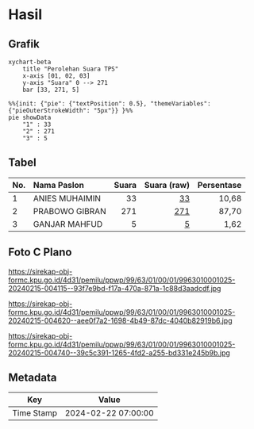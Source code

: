 # Hasil

## Grafik

```mermaid
xychart-beta
    title "Perolehan Suara TPS"
    x-axis [01, 02, 03]
    y-axis "Suara" 0 --> 271
    bar [33, 271, 5]
```

```mermaid
%%{init: {"pie": {"textPosition": 0.5}, "themeVariables": {"pieOuterStrokeWidth": "5px"}} }%%
pie showData
    "1" : 33
    "2" : 271
    "3" : 5
```

## Tabel

| No. | Nama Paslon    | Suara | Suara (raw) | Persentase |
|:--- |:-------------- | -----:| -----------:| ----------:|
| 1   | ANIES MUHAIMIN | 33    | [33][p-1]   | 10,68      |
| 2   | PRABOWO GIBRAN | 271   | [271][p-2]  | 87,70      |
| 3   | GANJAR MAHFUD  | 5     | [5][p-3]    | 1,62       |


[p-1]: https://github.com/gigit-pemilu/pemilu-2024-99-luar-negeri/blob/main/pilpres/hitung-suara/sub/99-luar-negeri/sub/63-kuching-malaysia/sub/01-kuching-malaysia/sub/0001-kuching-malaysia/sub/025-ksk-020/sub/paslon-1.txt
[p-2]: https://github.com/gigit-pemilu/pemilu-2024-99-luar-negeri/blob/main/pilpres/hitung-suara/sub/99-luar-negeri/sub/63-kuching-malaysia/sub/01-kuching-malaysia/sub/0001-kuching-malaysia/sub/025-ksk-020/sub/paslon-2.txt
[p-3]: https://github.com/gigit-pemilu/pemilu-2024-99-luar-negeri/blob/main/pilpres/hitung-suara/sub/99-luar-negeri/sub/63-kuching-malaysia/sub/01-kuching-malaysia/sub/0001-kuching-malaysia/sub/025-ksk-020/sub/paslon-3.txt

## Foto C Plano

https://sirekap-obj-formc.kpu.go.id/4d31/pemilu/ppwp/99/63/01/00/01/9963010001025-20240215-004115--93f7e9bd-f17a-470a-871a-1c88d3aadcdf.jpg

https://sirekap-obj-formc.kpu.go.id/4d31/pemilu/ppwp/99/63/01/00/01/9963010001025-20240215-004620--aee0f7a2-1698-4b49-87dc-4040b82919b6.jpg

https://sirekap-obj-formc.kpu.go.id/4d31/pemilu/ppwp/99/63/01/00/01/9963010001025-20240215-004740--39c5c391-1265-4fd2-a255-bd331e245b9b.jpg


## Metadata

| Key        | Value               |
| ---------- | ------------------- |
| Time Stamp | 2024-02-22 07:00:00 |



